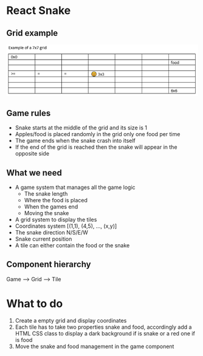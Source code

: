 # React Snake

## Grid example

![Grid example](./grid_example.png)

## Game rules

- Snake starts at the middle of the grid and its size is 1
- Apples/food is placed randomly in the grid only one food per time
- The game ends when the snake crash into itself
- If the end of the grid is reached then the snake will appear in the opposite side

## What we need

- A game system that manages all the game logic
  - The snake length
  - Where the food is placed
  - When the games end
  - Moving the snake
- A grid system to display the tiles
- Coordinates system [(1,1), (4,5), ..., (x,y)]
- The snake direction N/S/E/W
- Snake current position
- A tile can either contain the food or the snake

## Component hierarchy

Game --> Grid --> Tile

# What to do

1. Create a empty grid and display coordinates
2. Each tile has to take two properties snake and food, accordingly add a HTML CSS class to display a dark background if is snake or a red one if is food
3. Move the snake and food management in the game component
